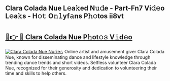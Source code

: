 ## Clara Colada Nue L𝚎a𝚔ed N𝚞𝚍e - Part-Fn7 Vi𝚍𝚎o L𝚎a𝚔s - H𝚘𝚝 O𝚗𝚕yf𝚊ns P𝚑𝚘tos ii8vt

# <h2><a href="http://kfb6z5g.oniu.top/?m=Clara+Colada+Nue">🔗👉 🔴 Clara Colada Nue P𝚑ot𝚘𝚜 V𝚒d𝚎o</a></h2>

[![Clara Colada Nue Nu𝚍e𝚜](https://i.imgur.com/0qMVB7G.gif)](http://kfb6z5g.oniu.top/?m=Clara+Colada+Nue)
Online artist and amusement giver Clara Colada Nue, known for disseminating dance and lifestyle knowledge through trending dance trends and short videos. Selfless volunteer Clara Colada Nue, recognized for their generosity and dedication to volunteering their time and skills to help others.  
